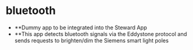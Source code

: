 # bluetooth

- **Dummy app to be integrated into the Steward App
- **This app detects bluetooth signals via the Eddystone protocol and sends requests to brighten/dim the Siemens smart light poles

